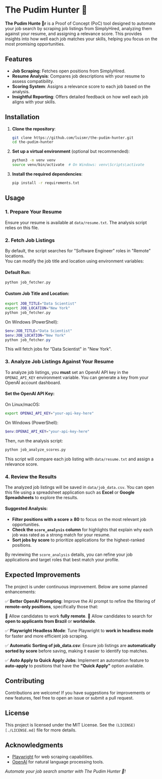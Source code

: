 # The Pudim Hunter 🍮

**The Pudim Hunte 🍮r** is a Proof of Concept (PoC) tool designed to automate your job search by scraping job listings from SimplyHired, analyzing them against your resume, and assigning a relevance score. This provides insights into how well each job matches your skills, helping you focus on the most promising opportunities.

## Features

- **Job Scraping**: Fetches open positions from SimplyHired.
- **Resume Analysis**: Compares job descriptions with your resume to assess compatibility.
- **Scoring System**: Assigns a relevance score to each job based on the analysis.
- **Insightful Reporting**: Offers detailed feedback on how well each job aligns with your skills.

## Installation

1. **Clone the repository**:

   ```bash
   git clone https://github.com/luismr/the-pudim-hunter.git
   cd the-pudim-hunter
   ```

2. **Set up a virtual environment** (optional but recommended):

   ```bash
   python3 -m venv venv
   source venv/bin/activate  # On Windows: venv\Scripts\activate
   ```

3. **Install the required dependencies**:

   ```bash
   pip install -r requirements.txt
   ```

## Usage

### 1. Prepare Your Resume  
Ensure your resume is available at `data/resume.txt`. The analysis script relies on this file.

### 2. Fetch Job Listings  

By default, the script searches for "Software Engineer" roles in "Remote" locations.  
You can modify the job title and location using environment variables:

#### Default Run:
```bash
python job_fetcher.py
```

#### Custom Job Title and Location:
```bash
export JOB_TITLE="Data Scientist"
export JOB_LOCATION="New York"
python job_fetcher.py
```

On Windows (PowerShell):
```powershell
$env:JOB_TITLE="Data Scientist"
$env:JOB_LOCATION="New York"
python job_fetcher.py
```

This will fetch jobs for "Data Scientist" in "New York".

### 3. Analyze Job Listings Against Your Resume  

To analyze job listings, you **must** set an OpenAI API key in the `OPENAI_API_KEY` environment variable. You can generate a key from your OpenAI account dashboard.

#### Set the OpenAI API Key:

On Linux/macOS:
```bash
export OPENAI_API_KEY="your-api-key-here"
```

On Windows (PowerShell):
```powershell
$env:OPENAI_API_KEY="your-api-key-here"
```

Then, run the analysis script:

```bash
python job_analyze_scores.py
```

This script will compare each job listing with `data/resume.txt` and assign a relevance score.

### 4. Review the Results  

The analyzed job listings will be saved in `data/job_data.csv`. You can open this file using a spreadsheet application such as **Excel** or **Google Spreadsheets** to explore the results.

#### Suggested Analysis:
- **Filter positions with a score ≥ 80** to focus on the most relevant job opportunities.
- **Check the `score_analysis` column** for highlights that explain why each job was rated as a strong match for your resume.
- **Sort jobs by score** to prioritize applications for the highest-ranked positions.

By reviewing the `score_analysis` details, you can refine your job applications and target roles that best match your profile.

## Expected Improvements

The project is under continuous improvement. Below are some planned enhancements:

✅ **Better OpenAI Prompting**: Improve the AI prompt to refine the filtering of **remote-only positions**, specifically those that:

👀 Allow candidates to work **fully remote**.
👀 Allow candidates to search for **open to applicants from Brazil** or **worldwide**.


✅ **Playwright Headless Mode**: Tune Playwright to **work in headless mode** for faster and more efficient job scraping.

✅ **Automatic Sorting of job_data.csv**: Ensure job listings are **automatically sorted by score** before saving, making it easier to identify top matches.

✅ **Auto Apply to Quick Apply Jobs**: Implement an automation feature to **auto-apply** to positions that have the **"Quick Apply"** option available.

## Contributing

Contributions are welcome! If you have suggestions for improvements or new features, feel free to open an issue or submit a pull request.

## License

This project is licensed under the MIT License. See the `(LICENSE)[./LICENSE.md]` file for more details.

## Acknowledgments

- [Playwright](https://playwright.dev/python/docs/intro) for web scraping capabilities.
- [OpenAI](https://openai.com/) for natural language processing tools.

*Automate your job search smarter with The Pudim Hunter 🍮!*
